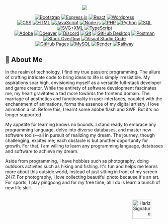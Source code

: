 <p align="center">
    <a href="https://github.com/DenverCoder1/readme-typing-svg"><img src="https://readme-typing-svg.herokuapp.com?lines=Hi+hi,+Hariz+here...;I+am+him+😎;F+U+L+L+S+T+A+C+K+✯+D+E+V+E+L+O+P+E+R;&center=true&width=500&height=50&font=Fira%20Code&color=800000">
    </a>
</p>

<!-- Some badges are from https://github.com/Ileriayo/markdown-badges -->
<div align="center">
  <div>
      <a href="#"><img alt="Bootstrap" src="https://img.shields.io/badge/Bootstrap-7952B3.svg?logo=bootstrap&logoColor=white"></a>
      <a href="#"><img alt="Express.js" src="https://img.shields.io/badge/Express.js-404d59.svg?logo=express&logoColor=white"></a>
      <a href="#"><img alt="React" src="https://img.shields.io/badge/React-20232a.svg?logo=react&logoColor=%2361DAFB"></a>
      <a href="#"><img alt="Wordpress" src="https://img.shields.io/badge/Wordpress-21759B?logo=wordpress&logoColor=white"></a>
  </div>
  <div>
      <a href="https://github.com/search?q=user%3ACharKwehTiawKerang+language%3Acss"><img alt="CSS" src="https://img.shields.io/badge/CSS-1572B6.svg?logo=css3&logoColor=white"></a>
      <a href="https://github.com/search?q=user%3ACharKwehTiawKerang+language%3Ahtml"><img alt="HTML" src="https://img.shields.io/badge/HTML-E34F26.svg?logo=html5&logoColor=white"></a>
      <a href="https://github.com/search?q=user%3ACharKwehTiawKerang+language%3Ajavascript"><img alt="JavaScript" src="https://img.shields.io/badge/JavaScript-F7DF1E.svg?logo=javascript&logoColor=black"></a>
      <a href="https://github.com/search?q=user%3ACharKwehTiawKerang+language%3Ajavascript"><img alt="Node.js" src="https://img.shields.io/badge/Node.js-43853D.svg?logo=node.js&logoColor=white"></a>
      <a href="https://github.com/search?q=user%3ACharKwehTiawKerang+language%3Aphp"><img alt="PHP" src="https://img.shields.io/badge/PHP-777BB4.svg?logo=php&logoColor=white"></a>
      <a href="https://github.com/search?q=user%3ACharKwehTiawKerang+language%3Apython"><img alt="Python" src="https://img.shields.io/badge/Python-14354C.svg?logo=python&logoColor=white"></a>
      <a href="https://github.com/search?q=user%3ACharKwehTiawKerang+language%3Asql"><img alt="SQL" src="https://custom-icon-badges.demolab.com/badge/SQL-025E8C.svg?logo=database&logoColor=white"></a>
      <a href="https://github.com/search?q=user%3ACharKwehTiawKerang+language%3Asvg"><img alt="SVG+XML" src="https://img.shields.io/badge/SVG%2BXML-e0982c.svg?logo=svg&logoColor=white"></a>
      <a href="https://github.com/search?q=user%3ACharKwehTiawKerang+language%3AtypeScript"><img alt="TypeScript" src="https://img.shields.io/badge/TypeScript-007ACC.svg?logo=typescript&logoColor=white"></a>
  </div>
  <div>
      <a href="#"><img alt="Adobe" src="https://img.shields.io/badge/Adobe-FF0000.svg?logo=adobe&logoColor=white"></a>
      <a href="#"><img alt="Dbeaver" src="https://custom-icon-badges.demolab.com/badge/-Dbeaver-372923?logo=dbeaver-mono&logoColor=white"></a>
      <a href="#"><img alt="Discord" src="https://img.shields.io/badge/-Discord-5865F2.svg?logo=discord&logoColor=white"></a>
      <a href="#"><img alt="Git" src="https://img.shields.io/badge/Git-F05033.svg?logo=git&logoColor=white"></a>
      <a href="#"><img alt="GitHub Desktop" src="https://img.shields.io/badge/GitHub%20Desktop-8034A9.svg?logo=github&logoColor=white"></a>
      <a href="#"><img alt="Postman" src="https://img.shields.io/badge/Postman-FF6C37?logo=postman&logoColor=white"></a>
      <a href="#"><img alt="Stack Overflow" src="https://img.shields.io/badge/-Stack%20Overflow-FE7A16?logo=stack-overflow&logoColor=white"></a>
      <a href="#"><img alt="Visual Studio Code" src="https://img.shields.io/badge/Visual%20Studio%20Code-0078d7.svg?logo=visual-studio-code&logoColor=white"></a>
  </div>
  <div>
      <a href="#"><img alt="GitHub Pages" src="https://img.shields.io/badge/GitHub%20Pages-327FC7.svg?logo=github&logoColor=white"></a>
      <a href="#"><img alt="MySQL" src="https://img.shields.io/badge/MySQL-00f.svg?logo=mysql&logoColor=white"></a>
      <a href="#"><img alt="Render" src="https://img.shields.io/badge/Render-00979D.svg?logo=render&logoColor=white"></a>
      <a href="#"><img alt="Railway" src="https://img.shields.io/badge/Railway-000000.svg?logo=railway&logoColor=white"></a>
  </div>
</div>

## 🌱 About Me

In the realm of technology, I find my true passion: programming. The allure of crafting intricate code to bring ideas to life is simply irresistible. My aspirations soar high, envisioning myself as a versatile full-stack developer and game creator. While the entirety of software development fascinates me, my heart gravitates a tad more towards the frontend domain. The marriage of aesthetics and functionality in user interfaces, coupled with the enchantment of animations, forms the essence of my digital artistry. I love animation a lot. Before this, I learnt some adobe flash and SWF. But it's no longer supported.

My appetite for learning knows no bounds. I stand ready to embrace any programming language, delve into diverse databases, and master new software tools—all in pursuit of realizing my dream. The journey, though challenging, excites me; each obstacle is but another opportunity for growth. For that, I am willing to learn any programming language, databases and software to achieve my dream.

Aside from programming, I have hobbies such as photography, doing outdoors activites such as hiking and fishing. It's fun and helps me learns more about this outside world, instead of just sitting in front of my screen 24/7. For photography, I love collecting beautiful photo because it's an art. For sports, I play pingpong and for my free time, all I do is learn a bunch of new life skill.

<div align="right" style="margin-right: 40px; margin-top: 30px;">
    <img src="https://assets.harizasyraf.com/images/digital-autograph-harizasyraf.png" alt="Hariz Signature" width="60">
</div>
